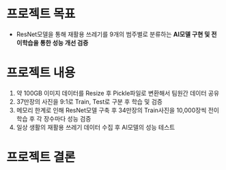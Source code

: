 # 프로젝트 목표
- ResNet모델을 통해 재활용 쓰레기를 9개의 범주별로 분류하는 **AI모델 구현 및 전이학습을 통한 성능 개선 검증**
# 프로젝트 내용
1. 약 100GB 이미지 데이터를 Resize 후 Pickle파일로 변환해서 팀원간 데이터 공유
2. 37만장의 사진을 9:1로 Train, Test로 구분 후 학습 및 검증
3. 메모리 한계로 인해 ResNet모델 구축 후 34만장의 Train사진을 10,000장씩 전이학습 후 각 장수마다 성능 검증
4. 일상 생활의 재활용 쓰레기 데이터 수집 후 AI모델의 성능 테스트
# 프로젝트 결론
